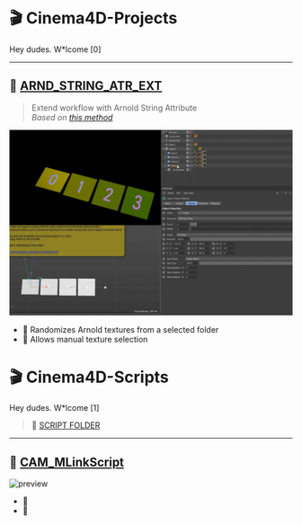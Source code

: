 # 🎬 Cinema4D-Projects

Hey dudes. W*lcome [0]

---

## 🔹 [ARND_STRING_ATR_EXT](https://github.com/AleksandrovskyV/Cinema4D-Projects/tree/main/ARND_STRING_ATR_EXT)

> Extend workflow with Arnold String Attribute  
> _Based on [this method](https://www.youtube.com/watch?v=EAzoIx2vrm0)_

![preview](./!ALL-PREVIEW/Arnold_String-Path_Randomizer_Selector.gif)

- 🎲 Randomizes Arnold textures from a selected folder  
- 🎯 Allows manual texture selection  


# 🎬 Cinema4D-Scripts

Hey dudes. W*lcome [1]
> 🔹 [SCRIPT FOLDER](https://github.com/AleksandrovskyV/Cinema4D-Projects/tree/main/SCRIPTS_FOLDER)

---

## 🔹 [CAM_MLinkScript](https://github.com/AleksandrovskyV/Cinema4D-Projects/blob/main/SCRIPTS_FOLDER/CAM_MLinkScript.py)  
![preview](./!ALL-PREVIEW/Camera_Morph_Link_with_Extend-Region_Value.gif)

- 🎲 
- 🎯  
